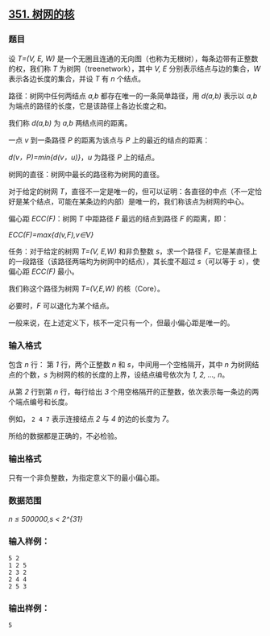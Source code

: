 ## [351. 树网的核](https://www.acwing.com/problem/content/353/)

### 题目

设 *T=(V, E, W)* 是一个无圈且连通的无向图（也称为无根树），每条边带有正整数的权，我们称 *T* 为树网（treenetwork），其中 *V, E* 分别表示结点与边的集合，*W* 表示各边长度的集合，并设 *T* 有 *n* 个结点。

路径：树网中任何两结点 *a,b* 都存在唯一的一条简单路径，用 *d(a,b)* 表示以 *a,b* 为端点的路径的长度，它是该路径上各边长度之和。

我们称 *d(a,b)* 为 *a,b* 两结点间的距离。

一点 *v* 到一条路径 *P* 的距离为该点与 *P* 上的最近的结点的距离：

*d(v，P)=min{d(v，u)}*，*u* 为路径 *P* 上的结点。

树网的直径：树网中最长的路径称为树网的直径。

对于给定的树网 *T*，直径不一定是唯一的，但可以证明：各直径的中点（不一定恰好是某个结点，可能在某条边的内部）是唯一的，我们称该点为树网的中心。

偏心距 *ECC(F)*：树网 *T* 中距路径 *F* 最远的结点到路径 *F* 的距离，即：

*ECC(F)=max{d(v,F),v∈V}*

任务：对于给定的树网 *T=(V, E,W)* 和非负整数 *s*，求一个路径 *F*，它是某直径上的一段路径（该路径两端均为树网中的结点），其长度不超过 *s*（可以等于 *s*），使偏心距 *ECC(F)* 最小。

我们称这个路径为树网 *T=(V,E,W)* 的核（Core）。

必要时，*F* 可以退化为某个结点。

一般来说，在上述定义下，核不一定只有一个，但最小偏心距是唯一的。

### 输入格式

包含 *n* 行： 第 *1* 行，两个正整数 *n* 和 *s*，中间用一个空格隔开，其中 *n* 为树网结点的个数，*s* 为树网的核的长度的上界，设结点编号依次为 *1, 2, …, n*。

从第 *2* 行到第 *n* 行，每行给出 *3* 个用空格隔开的正整数，依次表示每一条边的两个端点编号和长度。

例如， `2 4 7` 表示连接结点 *2* 与 *4* 的边的长度为 *7*。

所给的数据都是正确的，不必检验。

### 输出格式

只有一个非负整数，为指定意义下的最小偏心距。

### 数据范围

*n ≤ 500000,s < 2^{31}*

### 输入样例：

```
5 2
1 2 5
2 3 2
2 4 4
2 5 3
```

### 输出样例：

```
5
```
